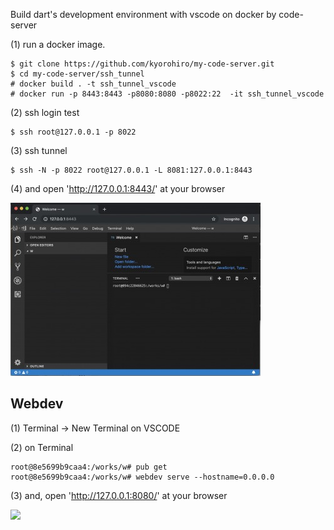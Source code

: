 Build dart's development environment with vscode on docker by code-server


(1) run a docker image.
 
```
$ git clone https://github.com/kyorohiro/my-code-server.git
$ cd my-code-server/ssh_tunnel
# docker build . -t ssh_tunnel_vscode
# docker run -p 8443:8443 -p8080:8080 -p8022:22  -it ssh_tunnel_vscode  
```

(2) ssh login test

```
$ ssh root@127.0.0.1 -p 8022
```

(3) ssh tunnel
 
```
$ ssh -N -p 8022 root@127.0.0.1 -L 8081:127.0.0.1:8443 
```

(4) and open 'http://127.0.0.1:8443/' at your browser 

![](../root_page.jpg)


## Webdev


(1) Terminal -> New Terminal on VSCODE

(2) on Terminal

```
root@8e5699b9caa4:/works/w# pub get
root@8e5699b9caa4:/works/w# webdev serve --hostname=0.0.0.0
```

(3) and, open 'http://127.0.0.1:8080/' at your browser

![](sample_web.jpg)

